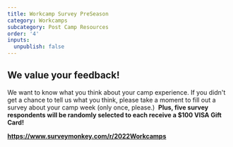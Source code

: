 ```yaml
---
title: Workcamp Survey PreSeason
category: Workcamps
subcategory: Post Camp Resources
order: '4'
inputs:
  unpublish: false
---
```

## We value your feedback\!

We want to know what you think about your camp experience. If you didn't get a chance to tell us what you think, please take a moment to fill out a survey about your camp week (only once, please.) &nbsp;**Plus, five survey respondents will be randomly selected to each receive a $100 VISA Gift Card\!**

<div><div><div><p><a target="_blank" rel="noopener" href="https://www.surveymonkey.com/r/2022Workcamps"><strong>https://www.surveymonkey.com/r/2022Workcamps </strong></a></p></div></div></div>

&nbsp;